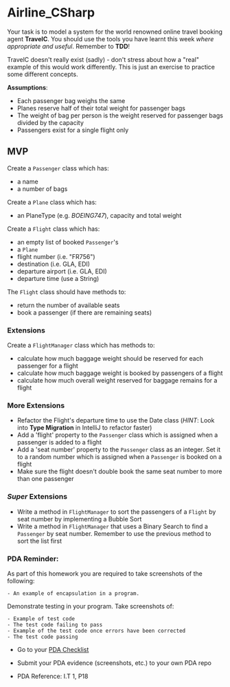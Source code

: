 # Airline_CSharp

Your task is to model a system for the world renowned online travel booking agent __TravelC__. You should use the tools you have learnt this week _where appropriate and useful_. Remember to **TDD**!

TravelC doesn't really exist (sadly) - don't stress about how a "real" example of this would work differently. This is just an exercise to practice some different concepts.

**Assumptions**:
* Each passenger bag weighs the same
* Planes reserve half of their total weight for passenger bags
* The weight of bag per person is the weight reserved for passenger bags divided by the capacity
* Passengers exist for a single flight only

## MVP
Create a `Passenger` class which has:
* a name
* a number of bags

Create a `Plane` class which has:
* an PlaneType (e.g. *BOEING747*), capacity and total weight

Create a `Flight` class which has:
* an empty list of booked `Passenger`'s
* a `Plane`
* flight number (i.e. "FR756")
* destination (i.e. GLA, EDI)
* departure airport (i.e. GLA, EDI)
* departure time (use a String)

The `Flight` class should have methods to:
* return the number of available seats
* book a passenger (if there are remaining seats)

### Extensions
Create a `FlightManager` class which has methods to:
* calculate how much baggage weight should be reserved for each passenger for a flight
* calculate how much baggage weight is booked by passengers of a flight
* calculate how much overall weight reserved for baggage remains for a flight

### More Extensions
* Refactor the Flight's departure time to use the Date class (*HINT*: Look into **Type Migration** in IntelliJ to refactor faster)
* Add a 'flight' property to the `Passenger` class which is assigned when a passenger is added to a flight
* Add a 'seat number' property to the `Passenger` class as an integer. Set it to a random number which is assigned when a `Passenger` is booked on a flight
* Make sure the flight doesn't double book the same seat number to more than one passenger

### ***Super*** Extensions
* Write a method in `FlightManager` to sort the passengers of a `Flight` by seat number by implementing a Bubble Sort
* Write a method in `FlightManager` that uses a Binary Search to find a `Passenger` by seat number. Remember to use the previous method to sort the list first

### PDA Reminder:

As part of this homework you are required to take screenshots of the following:

```
- An example of encapsulation in a program.
```

Demonstrate testing in your program. Take screenshots of:

```
- Example of test code
- The test code failing to pass
- Example of the test code once errors have been corrected
- The test code passing
```

- Go to your [PDA Checklist](https://github.com/codeclan/pda/tree/master/Evidence%20Gathering%20Portfolio)

- Submit your PDA evidence (screenshots, etc.) to your own PDA repo

- PDA Reference: I.T 1, P18
